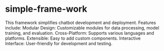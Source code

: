 # simple-frame-work
This framework simplifies chatbot development and deployment. Features include:  Modular Design: Customizable modules for data processing, model training, and evaluation. Cross-Platform: Supports various languages and platforms. Extensible: Easy to add custom components. Interactive Interface: User-friendly for development and testing.
